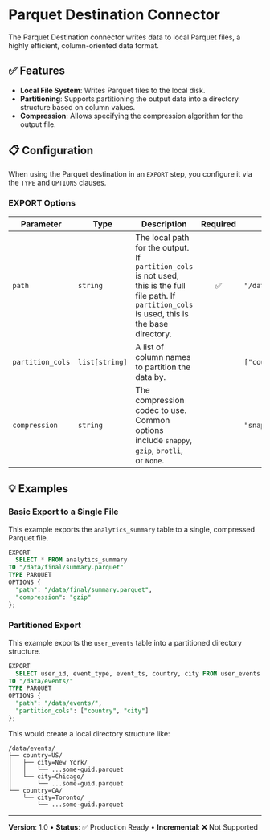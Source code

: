 # Parquet Destination Connector

The Parquet Destination connector writes data to local Parquet files, a highly efficient, column-oriented data format.

## ✅ Features

- **Local File System**: Writes Parquet files to the local disk.
- **Partitioning**: Supports partitioning the output data into a directory structure based on column values.
- **Compression**: Allows specifying the compression algorithm for the output file.

## 📋 Configuration

When using the Parquet destination in an `EXPORT` step, you configure it via the `TYPE` and `OPTIONS` clauses.

### EXPORT Options
| Parameter | Type | Description | Required | Example |
|---|---|---|:---:|---|
| `path` | `string` | The local path for the output. If `partition_cols` is not used, this is the full file path. If `partition_cols` is used, this is the base directory. | ✅ | `"/data/processed/report.parquet"` |
| `partition_cols` | `list[string]` | A list of column names to partition the data by. | | `["country", "city"]` |
| `compression` | `string` | The compression codec to use. Common options include `snappy`, `gzip`, `brotli`, or `None`. | | `"snappy"` |

## 💡 Examples

### Basic Export to a Single File
This example exports the `analytics_summary` table to a single, compressed Parquet file.

```sql
EXPORT
  SELECT * FROM analytics_summary
TO "/data/final/summary.parquet"
TYPE PARQUET
OPTIONS {
  "path": "/data/final/summary.parquet",
  "compression": "gzip"
};
```

### Partitioned Export
This example exports the `user_events` table into a partitioned directory structure.

```sql
EXPORT
  SELECT user_id, event_type, event_ts, country, city FROM user_events
TO "/data/events/"
TYPE PARQUET
OPTIONS {
  "path": "/data/events/",
  "partition_cols": ["country", "city"]
};
```
This would create a local directory structure like:
```
/data/events/
├── country=US/
│   ├── city=New York/
│   │   └── ...some-guid.parquet
│   └── city=Chicago/
│       └── ...some-guid.parquet
└── country=CA/
    └── city=Toronto/
        └── ...some-guid.parquet
```

---
**Version**: 1.0 • **Status**: ✅ Production Ready • **Incremental**: ❌ Not Supported 